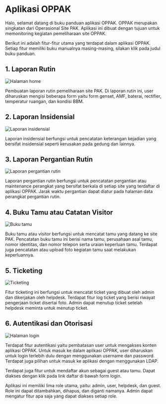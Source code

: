 # Aplikasi OPPAK

Halo, selamat datang di buku panduan aplikasi OPPAK. OPPAK merupakan singkatan dari Operasional Site PAK. Aplikasi ini dibuat dengan tujuan untuk memonitoring kegiatan pemeliharaan site OPPAK.

Berikut ini adalah fitur-fitur utama yang terdapat dalam aplikasi OPPAK. Setiap fitur memiliki buku manualnya masing-masing, silakan klik pada judul buku panduan.

## 1. Laporan Rutin

![Halaman home](/docs/laporanrutin.png)

Pembuatan laporan rutin pemeliharaan site PAK. Di laporan rutin ini, user diharuskan mengisi beberapa form yaitu form genset, AMF, baterai, rectifier, temperatur ruangan, dan kondisi BBM.

## 2. Laporan Insidensial

![Laporan insidensial](/docs/laporaninsidensial.png)

Laporan insidensial berfungsi untuk pencatatan keterangan kejadian yang bersifat insidensial seperti kerusakan pada gedung dan lainnya.

## 3. Laporan Pergantian Rutin

![Laporan pergantian rutin](/docs/pergantianrutin.png)

Laporan pergantian rutin berfungsi untuk pencatatan pergantian atau maintenance perangkat yang bersifat berkala di setiap site yang terdaftar di aplikasi OPPAK. Jarak waktu pergantian dapat diatur pada halaman data perangkat pergantian rutin.

## 4. Buku Tamu atau Catatan Visitor

![Buku tamu](/docs/bukutamu.png)

Buku tamu atau visitor berfungsi untuk mencatat tamu yang datang ke site PAK. Pencatatan buku tamu ini berisi nama tamu, perusahaan asal tamu, nomor identitas, dan nomor telepon serta uraian keperluan tamu. Terdapat juga pencatatan atau upload foto kegiatan tamu saat melakukan keperluannya.

## 5. Ticketing

![Ticketing](/docs/ticketing.png)

Fitur ticketing ini berfungsi untuk mencatat ticket yang dibuat oleh admin dan dikerjakan oleh helpdesk. Terdapat fitur log ticket yang berisi riwayat pengerjaan ticket disertai foto. Admin dapat menutup ticket setelah helpdesk meminta untuk menutup ticket.

## 6. Autentikasi dan Otorisasi

![Halaman login](/docs/login.png)

Terdapat fitur autentikasi yaitu pembatasan user untuk mengakses konten aplikasi OPPAK. Untuk masuk ke dalam aplikasi OPPAK, user diharuskan untuk login terlebih dulu dengan menggunakan username dan password. Terdapat juga pilihan untuk masuk ke aplikasi dengan menggunakan LDAP.

Terdapat juga fitur untuk mendaftar akun sebagai guest atau tamu. Dapat diakses dengan klik pada link daftar di bawah form login.

Aplikasi ini memiliki lima role utama, yaitu: admin, user, helpdesk, dan guest. Role ini dapat ditambahkan, dihapus, dan diganti namanya. Admin dapat mengatur fitur apa saja yang dapat diakses setiap role.

